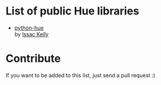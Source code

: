 List of public Hue libraries
============================

  * [python-hue](https://github.com/issackelly/python-hue)     
    by [Issac Kelly](https://twitter.com/issackelly/)


Contribute
============================
If you want to be added to this list, just send a pull request :)
